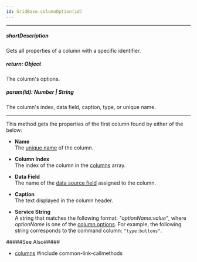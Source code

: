 ```yaml
---
id: GridBase.columnOption(id)
---
```

---
##### shortDescription
Gets all properties of a column with a specific identifier.

##### return: Object
The column's options.

##### param(id): Number | String
The column's index, data field, caption, type, or unique name.

---
This method gets the properties of the first column found by either of the below:

* **Name**        
The [unique name](/api-reference/_hidden/GridBaseColumn/name.md '{basewidgetpath}/Configuration/columns/#name') of the column.

* **Column Index**        
The index of the column in the [columns](/api-reference/10%20UI%20Widgets/GridBase/1%20Configuration/columns '{basewidgetpath}/Configuration/columns/') array.

* **Data Field**        
The name of the [data source field](/api-reference/_hidden/GridBaseColumn/dataField.md '{basewidgetpath}/Configuration/columns/#dataField') assigned to the column.

* **Caption**        
The text displayed in the column header.

* **Service String**    
A string that matches the following format: *"optionName:value"*, where *optionName* is one of the [column options](/api-reference/10%20UI%20Widgets/GridBase/1%20Configuration/columns '{basewidgetpath}/Configuration/columns/'). For example, the following string corresponds to the command column: `"type:buttons"`.

#####See Also#####
- [columns](/api-reference/10%20UI%20Widgets/GridBase/1%20Configuration/columns '{basewidgetpath}/Configuration/columns/')
#include common-link-callmethods
